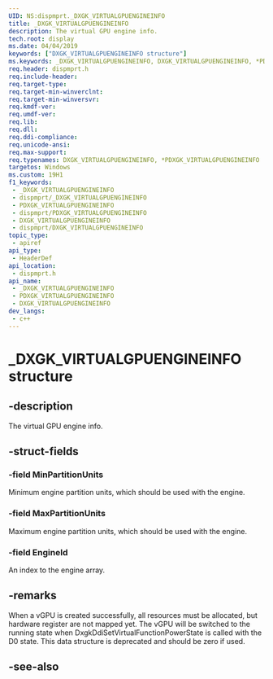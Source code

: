 ```yaml
---
UID: NS:dispmprt._DXGK_VIRTUALGPUENGINEINFO
title: _DXGK_VIRTUALGPUENGINEINFO
description: The virtual GPU engine info.
tech.root: display
ms.date: 04/04/2019
keywords: ["DXGK_VIRTUALGPUENGINEINFO structure"]
ms.keywords: _DXGK_VIRTUALGPUENGINEINFO, DXGK_VIRTUALGPUENGINEINFO, *PDXGK_VIRTUALGPUENGINEINFO,
req.header: dispmprt.h
req.include-header: 
req.target-type: 
req.target-min-winverclnt: 
req.target-min-winversvr: 
req.kmdf-ver: 
req.umdf-ver: 
req.lib: 
req.dll: 
req.ddi-compliance: 
req.unicode-ansi: 
req.max-support: 
req.typenames: DXGK_VIRTUALGPUENGINEINFO, *PDXGK_VIRTUALGPUENGINEINFO
targetos: Windows
ms.custom: 19H1
f1_keywords:
 - _DXGK_VIRTUALGPUENGINEINFO
 - dispmprt/_DXGK_VIRTUALGPUENGINEINFO
 - PDXGK_VIRTUALGPUENGINEINFO
 - dispmprt/PDXGK_VIRTUALGPUENGINEINFO
 - DXGK_VIRTUALGPUENGINEINFO
 - dispmprt/DXGK_VIRTUALGPUENGINEINFO
topic_type:
 - apiref
api_type:
 - HeaderDef
api_location:
 - dispmprt.h
api_name:
 - _DXGK_VIRTUALGPUENGINEINFO
 - PDXGK_VIRTUALGPUENGINEINFO
 - DXGK_VIRTUALGPUENGINEINFO
dev_langs:
 - c++
---
```


# _DXGK_VIRTUALGPUENGINEINFO structure


## -description

The virtual GPU engine info.

## -struct-fields

### -field MinPartitionUnits

Minimum engine partition units, which should be used with the engine.

### -field MaxPartitionUnits

Maximum engine partition units, which should be used with the engine.

### -field EngineId

 
An index to the engine array.

## -remarks

When a vGPU is created successfully, all resources must be allocated, but hardware register are not mapped yet. The vGPU will be switched to the running state when DxgkDdiSetVirtualFunctionPowerState is called with the D0 state.  This data structure is deprecated and should be zero if used.

## -see-also

